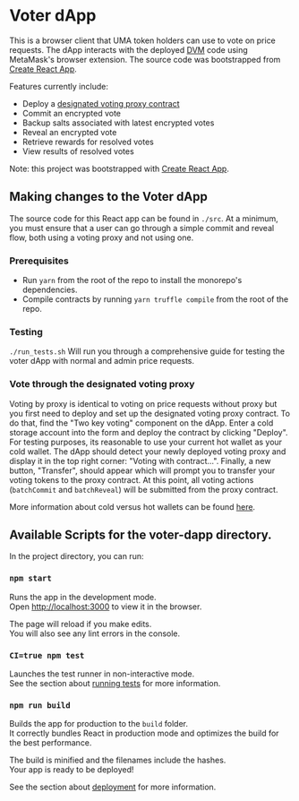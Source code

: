 # Voter dApp

This is a browser client that UMA token holders can use to vote on price requests. The dApp interacts with the deployed [DVM](https://docs.umaproject.org/uma/oracle/technical_architecture.html) code using MetaMask's browser extension. The source code was bootstrapped from [Create React App](https://github.com/facebook/create-react-app).

Features currently include:

- Deploy a [designated voting proxy contract](https://docs.umaproject.org/uma/oracle/voting_with_UMA_2-key_contract.html)
- Commit an encrypted vote
- Backup salts associated with latest encrypted votes
- Reveal an encrypted vote
- Retrieve rewards for resolved votes
- View results of resolved votes

Note: this project was bootstrapped with [Create React App](https://github.com/facebook/create-react-app).

## Making changes to the Voter dApp

The source code for this React app can be found in `./src`. At a minimum, you must ensure that a user can go through a simple commit and reveal flow, both using a voting proxy and not using one.

### Prerequisites

- Run `yarn` from the root of the repo to install the monorepo's dependencies.
- Compile contracts by running `yarn truffle compile` from the root of the repo.

### Testing

`./run_tests.sh` Will run you through a comprehensive guide for testing the voter dApp with normal and admin price requests.

### Vote through the designated voting proxy

Voting by proxy is identical to voting on price requests without proxy but you first need to deploy and set up the designated voting proxy contract. To do that, find the "Two key voting" component on the dApp. Enter a cold storage account into the form and deploy the contract by clicking "Deploy". For testing purposes, its reasonable to use your current hot wallet as your cold wallet. The dApp should detect your newly deployed voting proxy and display it in the top right corner: "Voting with contract...". Finally, a new button, "Transfer", should appear which will prompt you to transfer your voting tokens to the proxy contract. At this point, all voting actions (`batchCommit` and `batchReveal`) will be submitted from the proxy contract.

More information about cold versus hot wallets can be found [here](https://docs.umaproject.org/uma/oracle/voting_with_UMA_2-key_contract.html).

## Available Scripts for the voter-dapp directory.

In the project directory, you can run:

### `npm start`

Runs the app in the development mode.<br>
Open [http://localhost:3000](http://localhost:3000) to view it in the browser.

The page will reload if you make edits.<br>
You will also see any lint errors in the console.

### `CI=true npm test`

Launches the test runner in non-interactive mode.<br>
See the section about [running tests](https://facebook.github.io/create-react-app/docs/running-tests) for more information.

### `npm run build`

Builds the app for production to the `build` folder.<br>
It correctly bundles React in production mode and optimizes the build for the best performance.

The build is minified and the filenames include the hashes.<br>
Your app is ready to be deployed!

See the section about [deployment](https://facebook.github.io/create-react-app/docs/deployment) for more information.
